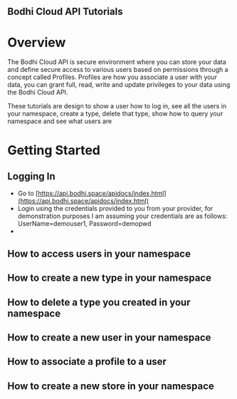 Bodhi Cloud API Tutorials
---------

# Overview
The Bodhi Cloud API is secure environment where you can store your data and define secure access to various users based on permissions through a concept called Profiles.  Profiles are how you associate a user with your data, you can grant full, read, write and update privileges to your data using the Bodhi Cloud API.  

These tutorials are design to show a user how to log in, see all the users in your namespace, create a type, delete that type, show how to query your namespace and see what users are 
# Getting Started
## Logging In

* Go to [https://api.bodhi.space/apidocs/index.html](https://api.bodhi.space/apidocs/index.html)
* Login using the credentials provided to you from your provider, for demonstration purposes I am assuming your credentials are as follows: UserName=demouser1, Password=demopwd
* <need to figure out how to add an image>
## How to access users in your namespace
## How to create a new type in your namespace
## How to delete a type you created in your namespace
## How to create a new user in your namespace
## How to associate a profile to a user
## How to create a new store in your namespace
